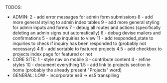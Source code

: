 TODOS:
- ADMIN:
  2 - add error messages for admin form submissions
  8 - add more general styling to admin index tables
  9 - add more general styling for admin inputs and forms
  7 - debug all routes and actions (specifically deleting an admin signs out automatically)
  6 - debug devise mailers and confirmations
  5 - setup inquiries to view
  11 - add responded_state to inquiries to check if inquiry has been responded to (probably not necessary)
  4.6 - add sortable to featured projects
  4.5 - add checkbox to projects index page for featured or not
- CORE SITE:
  1 - style nav on mobile
  3 - contribute content
  4 - refine styles
  10 - document everything
  1.5 - add link to projects section in home (probably the already present "Projects" word)
- GENERAL:
  LOW - incorporate es6 -> es5 transpiling
